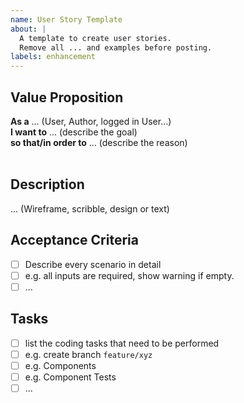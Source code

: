 ```yaml
---
name: User Story Template
about: |
  A template to create user stories.
  Remove all ... and examples before posting.
labels: enhancement
---
```


## Value Proposition

**As a** ... (User, Author, logged in User...)  
**I want to** ... (describe the goal)  
**so that/in order to** ... (describe the reason)  
​

## Description

... (Wireframe, scribble, design or text)
​

## Acceptance Criteria

- [ ] Describe every scenario in detail
- [ ] e.g. all inputs are required, show warning if empty.
- [ ] ...
      ​

## Tasks

- [ ] list the coding tasks that need to be performed
- [ ] e.g. create branch `feature/xyz`
- [ ] e.g. Components
- [ ] e.g. Component Tests
- [ ] ...
